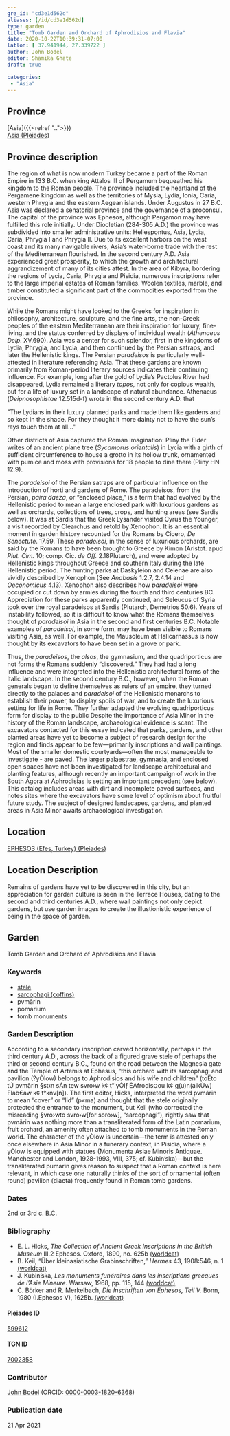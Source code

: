 ```yaml
---
gre_id: "cd3e1d562d"
aliases: [/id/cd3e1d562d]
type: garden
title: "Tomb Garden and Orchard of Aphrodisios and Flavia"
date: 2020-10-22T10:39:31-07:00
latlon: [ 37.941944, 27.339722 ]
author: John Bodel
editor: Shamika Ghate
draft: true

categories:
 - "Asia"
---
```


## Province

[Asia]({{<relref "..">}}) \
[Asia (Pleiades)](https://pleiades.stoa.org/places/981509)

## Province description
The region of what is now modern Turkey became a part of the Roman Empire in 133 B.C. when king Attalos III of Pergamum bequeathed his kingdom to the Roman people.  The province included the heartland of the Pergamene kingdom as well as the territories of Mysia, Lydia, Ionia, Caria, western Phrygia and the eastern Aegean islands.  Under Augustus in 27 B.C. Asia was declared a senatorial province and the governance of a proconsul.  The capital of the province was Ephesos, although Pergamon may have fulfilled this role initially.  Under Diocletian (284-305 A.D.) the province was subdivided into smaller administrative units: Hellespontus, Asia, Lydia, Caria, Phrygia I and Phrygia II.  Due to its excellent harbors on the west coast and its many navigable rivers, Asia’s water-borne trade with the rest of the Mediterranean flourished.  In the second century A.D. Asia experienced great prosperity, to which the growth and architectural aggrandizement of many of its cities attest. In the area of Kibyra, bordering the regions of Lycia, Caria, Phrygia and Pisidia, numerous inscriptions refer to the large imperial estates of Roman families.  Woolen textiles, marble, and timber constituted a significant part of the commodities exported from the province.  

While the Romans might have looked to the Greeks for inspiration in philosophy, architecture, sculpture, and the fine arts, the non-Greek peoples of the eastern Mediterranean are their inspiration for luxury, fine-living, and the status conferred by displays of individual wealth (*Athenaeus Deip.* XV.690).   Asia was a center for such splendor, first in the kingdoms of Lydia, Phrygia, and Lycia, and then continued by the Persian satraps, and later the Hellenistic kings.  The Persian *paradeisos* is particularly well-attested in literature referencing Asia.  That these gardens are known primarily from Roman-period literary sources indicates their continuing influence. For example, long after the gold of Lydia’s Pactolus River had disappeared, Lydia remained a literary *topos*, not only for copious wealth, but for a life of luxury set in a landscape of natural abundance.  Athenaeus (*Deipnosophistae* 12.515d-f) wrote in the second century A.D. that

"The Lydians in their luxury planned parks and made them like gardens and so kept in the shade.  For they thought it more dainty not to have the sun’s rays touch them at all…"

Other districts of Asia captured the Roman imagination:  Pliny the Elder writes of an ancient plane tree (*Sycamorus orientalis*) in Lycia with a girth of sufficient circumference to house a grotto in its hollow trunk, ornamented with pumice and moss with provisions for 18 people to dine there (Pliny HN 12.9).

The *paradeisoi* of the Persian satraps are of particular influence on the introduction of horti and gardens of Rome.  The paradeisos, from the Persian, *paira daeza*, or “enclosed place,” is a term that had evolved by the Hellenistic period to mean a large enclosed park with luxurious gardens as well as orchards, collections of trees, crops, and hunting areas (see Sardis below). It was at Sardis that the Greek Lysander visited Cyrus the Younger, a visit recorded by Clearchus and retold by Xenophon.  It is an essential moment in garden history recounted for the Romans by Cicero, *De Senectute*. 17.59. These *paradeisoi*, in the sense of luxurious orchards, are said by the Romans to have been brought to Greece by Kimon (Aristot. apud *Plut. Cim.* 10; comp. Cic. *de Off.* 2.18Plutarch), and were adopted by Hellenistic kings throughout Greece and southern Italy during the late Hellenistic period.  The hunting parks at Daskyleion and Celenae are also vividly described by Xenophon (See *Anabasis* 1.2.7, 2.4.14 and *Oeconomicus* 4.13). Xenophon also describes how *paradeisoi* were occupied or cut down by armies during the fourth and third centuries BC. Appreciation for these parks apparently continued, and Seleucus of Syria took over the royal paradeisos at Sardis (Plutarch, Demetrios 50.6). Years of instability followed, so it is difficult to know what the Romans themselves thought of *paradeisoi* in Asia in the second and first centuries B.C.  Notable examples of *paradeisoi*, in some form, may have been visible to Romans visiting Asia, as well. For example, the Mausoleum at Halicarnassus is now thought by its excavators to have been set in a grove or park.   

Thus, the *paradeisos*, the *alsos*, the gymnasium, and the quadriporticus are not forms the Romans suddenly “discovered.”  They had had a long influence and were integrated into the Hellenistic architectural forms of the Italic landscape.  In the second century B.C., however, when the Roman generals began to define themselves as rulers of an empire, they turned directly to the palaces and *paradeisoi* of the Hellenistic monarchs to establish their power, to display spoils of war, and to create the luxurious setting for life in Rome.  They further adapted the evolving quadriporticus form for display to the public
Despite the importance of Asia Minor in the history of the Roman landscape, archaeological evidence is scant. The excavators contacted for this essay indicated that parks, gardens, and other planted areas have yet to become a subject of research design for the region and finds appear to be few—primarily inscriptions and wall paintings. Most of the smaller domestic courtyards—often the most manageable to investigate - are paved.   The larger palaestrae, gymnasia, and enclosed open spaces have not been investigated for landscape architectural and planting features, although recently an important campaign of work in the South Agora at Aphrodisias is setting an important precedent (see below).  This catalog includes areas with dirt and incomplete paved surfaces, and notes sites where the excavators have some level of optimism about fruitful future study. The subject of designed landscapes, gardens, and planted areas in Asia Minor awaits archaeological investigation.

## Location

[EPHESOS (Efes, Turkey) (Pleiades)](https://pleiades.stoa.org/places/599612)

## Location Description
Remains of gardens have yet to be discovered in this city, but an appreciation for garden culture is seen in the Terrace Houses, dating to the second and third centuries A.D., where wall paintings not only depict gardens, but use garden images to create the illustionistic experience of being in the space of garden.


<!--## Sublocation-->

<!--
[AREA WITHIN LOCATION, LIKE “PALATINE HILL”](GEOREFERENCE LINK)
A sublocation is any area larger than an individual garden, but located within a location. I would always try to include a link to a controlled vocabulary here if possible. This ID may well be different from the Garden ID, e.g., Pompeii versus a Garden in one of the houses which has its own Pleiades ID.
-->

<!--### Sublocation Description-->

<!-- DESCRIPTION -->

## Garden
Tomb Garden and Orchard of Aphrodisios and Flavia

### Keywords

- [stele](http://vocab.getty.edu/page/aat/300007023)
- [sarcophagi (coffins)](http://vocab.getty.edu/page/aat/300005947)
- pvmãrin <!-- What is this? -CDC -->
- pomarium
- tomb monuments

### Garden Description
According to a secondary inscription carved horizontally, perhaps in the third century A.D., across the back of a figured grave stele of perhaps the third or second century B.C., found on the road between the Magnesia gate and the Temple of Artemis at Ephesus, “this orchard with its sarcophagi and pavilion (?yÒlow) belongs to Aphrodisios and his wife and children” (toËto tÚ pvmãrin §st‹n sÁn tew svro›w k¢ t“ yÒlƒ ÉAfrodis¤ou k¢ g(u)n(aikÚw) Flab€aw k¢ t°knv[n]). The first editor, Hicks, interpreted the word pvmãrin to mean “cover” or “lid” (p«ma)  and thought that the stele originally protected the entrance to the monument, but Keil (who corrected the misreading §vro›wto svro›w[for soro›w], “sarcophagi”), rightly saw that pvmãrin was nothing more than a transliterated form of the Latin pomarium, fruit orchard, an amenity often attached to tomb monuments in the Roman world. The character of the yÒlow is uncertain—the term is attested only once elsewhere in Asia Minor in a funerary context, in Pisidia, where a yÒlow is equipped with statues (Monumenta Asiae Minoris Antiquae. Manchester and London, 1928-1993, VIII, 375; cf. Kubin’ska)—but the transliterated pumarin gives reason to suspect that a Roman context is here relevant, in which case one naturally thinks of the sort of ornamental (often round) pavilion (diaeta) frequently found in Roman tomb gardens.


<!--
### Maps

<!--
{{< image src="FILENAME" alt="ALT_TEXT" title="CAPTION" >}}
-->
<!--
### Plans
<!-- {{< image src="blankenheim-hulchrath-plan1-EUR_GI_BlaHul_Rv_carroll.jpg" alt="Plan of villa rustica at Blackenheim-Hülchrath; rights statement" title="Plan of the excavations at Aphrodisias">}}
<!--
{{< image src="FILENAME" alt="ALT_TEXT" title="CAPTION" >}}
-->
<!--
### Images

<!--
{{< image src="FILENAME" alt="ALT_TEXT" title="CAPTION" >}}
-->

### Dates
2nd or 3rd c. B.C.

### Bibliography
- E. L. Hicks, *The Collection of Ancient Greek Inscriptions in the British Museum* III.2 Ephesos. Oxford, 1890, no. 625b [(worldcat)](http://www.worldcat.org/oclc/866630869)
- B. Keil, “Über kleinasiatische Grabinschriften,” *Hermes* 43, 1908:546, n. 1 [(worldcat)](http://www.worldcat.org/oclc/5546821422)
- J. Kubin’ska, *Les monuments funéraires dans les inscriptions grecques de l’Asie Mineure*. Warsaw, 1968, pp. 115, 144 [(worldcat)](http://www.worldcat.org/oclc/1164839456)
- C. Börker and R. Merkelbach, *Die Inschriften von Ephesos, Teil V.* Bonn, 1980 (I.Ephesos V), 1625b. [(worldcat)](http://www.worldcat.org/oclc/1085909921)


<!--#### Periodo ID-->

<!-- [PERIODO_ID](https://pleiades.stoa.org/places/PLEIADES_ID) -->

#### Pleiades ID

[599612](https://pleiades.stoa.org/places/599612)

#### TGN ID
[7002358](http://vocab.getty.edu/page/tgn/7002358)

### Contributor
[John Bodel](link) (ORCID: [0000-0003-1820-6368](https://orcid.org/0000-0003-1820-6368))

### Publication date

21 Apr 2021

<!--### Related articles-->

<!-- Links to other related articles. Leave blank for now -->